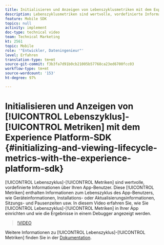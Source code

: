 ```yaml
---
title: Initialisieren und Anzeigen von Lebenszyklusmetriken mit dem Experience Platform-SDK
description: Lebenszyklusmetriken sind wertvolle, vordefinierte Informationen zu Ihrem App-Benutzer. Diese Metriken enthalten Informationen zum Lebenszyklus des App-Benutzers wie Geräteinformationen, Installations- oder Aktualisierungsinformationen, Sitzungs- und Pausenzeiten und mehr. In diesem Video erfahren Sie, wie Sie Lebenszyklusmetriken in Ihrer App einrichten und wie die Ergebnisse in einem Debugger angezeigt werden.
feature: Mobile SDK
topics: null
activity: implement
doc-type: technical video
team: Technical Marketing
kt: 2561
topic: Mobile
role: '"Entwickler, Dateningenieur"'
level: Erfahren
translation-type: tm+mt
source-git-commit: f3b3fa7d91b0cb21005b57768ca23ed6700fcc03
workflow-type: tm+mt
source-wordcount: '153'
ht-degree: 97%

---
```



# Initialisieren und Anzeigen von [!UICONTROL Lebenszyklus]-[!UICONTROL Metriken] mit dem Experience Platform-SDK {#initializing-and-viewing-lifecycle-metrics-with-the-experience-platform-sdk}

[!UICONTROL Lebenszyklus]-[!UICONTROL Metriken] sind wertvolle, vordefinierte Informationen über Ihren App-Benutzer. Diese [!UICONTROL Metriken] enthalten Informationen zum Lebenszyklus des App-Benutzers, wie Geräteinformationen, Installations- oder Aktualisierungsinformationen, Sitzungs- und Pausenzeiten usw. In diesem Video erfahren Sie, wie Sie [!UICONTROL Lebenszyklus]-[!UICONTROL Metriken] in Ihrer App einrichten und wie die Ergebnisse in einem Debugger angezeigt werden.

>[!VIDEO](https://video.tv.adobe.com/v/26258/?quality=12)

Weitere Informationen zu [!UICONTROL Lebenszyklus]-[!UICONTROL Metriken] finden Sie in der [Dokumentation](https://aep-sdks.gitbook.io/docs/using-mobile-extensions/mobile-core/lifecycle).
